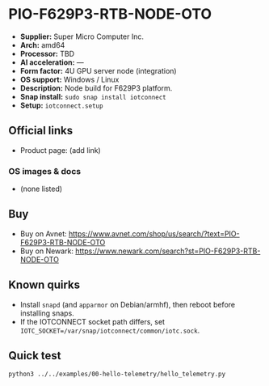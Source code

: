 # PIO-F629P3-RTB-NODE-OTO

- **Supplier:** Super Micro Computer  Inc.
- **Arch:** amd64
- **Processor:** TBD
- **AI acceleration:** —
- **Form factor:** 4U GPU server node (integration)
- **OS support:** Windows / Linux
- **Description:** Node build for F629P3 platform.
- **Snap install:** `sudo snap install iotconnect`
- **Setup:** `iotconnect.setup`

## Official links
- Product page: (add link)

### OS images & docs
- (none listed)

## Buy
- Buy on Avnet: https://www.avnet.com/shop/us/search/?text=PIO-F629P3-RTB-NODE-OTO
- Buy on Newark: https://www.newark.com/search?st=PIO-F629P3-RTB-NODE-OTO

## Known quirks
- Install `snapd` (and `apparmor` on Debian/armhf), then reboot before installing snaps.
- If the IOTCONNECT socket path differs, set `IOTC_SOCKET=/var/snap/iotconnect/common/iotc.sock`.

## Quick test
```bash
python3 ../../examples/00-hello-telemetry/hello_telemetry.py
```
